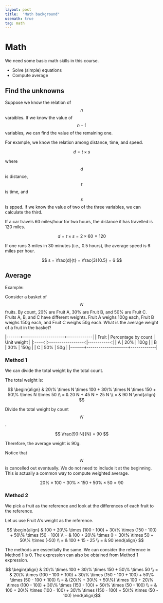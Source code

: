 ```yaml
---
layout: post
title:  "Math background" 
usemath: true
tag: math
---
```


# Math 

We need some basic math skills in this course.

* Solve (simple) equations 
* Compute average

## Find the unknowns 

Suppose we know the relation of $$n$$ varaibles. If we know the value of
$$n-1$$ variables, we can find the value of the remaining one.

For example, we know the relation among distance, time, and speed.

$$ d = t \times s $$

where $$d$$ is distance, $$t$$ is time, and $$s$$ is spped. If 
we know the value of two of the three variables, we can calculate the third.

If a car travels 60 miles/hour for two hours, the distance it has travelled
is 120 miles.

$$ d = t \times s = 2 \times 60 = 120 $$

If one runs 3 miles in 30 minutes (i.e., 0.5 hours), the average speed is 6 miles
per hour. 

$$ s = \frac{d}{t} = \frac{3}{0.5} = 6 $$

## Average

Example:

Consider a basket of $$N$$ fruits. By count, 20% are Fruit A, 30% are Fruit B,
and 50% are Fruit C.  Fruits A, B, and C have different weights. Fruit A weighs
100g each, Fruit B weighs 150g each, and Fruit C weighs 50g each. What is the
average weight of a fruit in the basket?

|-------+---------------------+-------------|
| Fruit | Percentage by count | Unit weight |
|:-----:|:-------------------:|------------:|
| A     | 20% | 100g | 
| B     | 30% | 150g | 
| C     | 50% | 50g  | 
|-------+---------------------+-------------|

### Method 1

We can divide the total weight by the total count. 

The total weight is:

$$ \begin{align} & 20\% \times N \times 100 + 30\% \times N \times 150 + 50\% \times N \times 50 \\
= & 20 N + 45 N + 25 N \\
= & 90 N \end{align} $$ 

Divide the total weight by count $$N$$.

$$ \frac{90 N}{N} = 90 $$ 

Therefore, the average weight is 90g.

Notice that $$N$$ is cancelled out eventually. We do not need to include it at
the beginning. This is actually a common way to compute weighted average. 

$$ 20\% \times 100 + 30\% \times 150 + 50\% \times 50 = 90$$

### Method 2

We pick a fruit as the reference and look at the differences of each fruit to the reference.  

Let us use Fruit A's weight as the reference. 

$$ \begin{align} & 100 + 20\% \times (100 - 100) + 30\% \times (150 - 100) + 50\% \times (50 - 100) \\ 
  = & 100 + 20\% \times 0 + 30\% \times 50 + 50\% \times (-50) \\
  = & 100 + 15 - 25 \\
  = & 90 \end{align} $$

The methods are essentially the same. We can consider the reference in Method 1 is 0. 
The expression can also be obtained from Method 1 expression.

$$ \begin{align}
& 20\% \times 100 + 30\% \times 150 + 50\% \times 50  \\
= & 20\% \times (100 - 100 +  100) + 30\% \times (150 - 100 + 100) + 50\% \times (50 - 100 + 100) \\
= & (20\% + 30\% + 50\%) \times 100 + 20\% \times (100 - 100) + 30\% \times (150 - 100) + 50\% \times (50 - 100) \\
= & 100 + 20\% \times (100 - 100) + 30\% \times (150 - 100) + 50\% \times (50 - 100) \end{align}$$

<!-- 
* Apply ratio

## Ratio

Ratio is the quantitative relation of two variables. If the ratio of two variables is known, 
we can find the value of one variable from the value of the other. Actually, speed is a 
ratio of distance and time. 

-->
